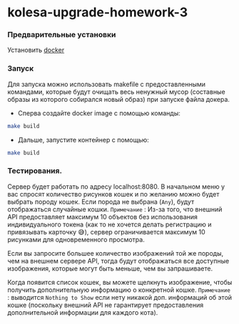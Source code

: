 # kolesa-upgrade-homework-3

### Предварительные установки

Установить [docker](https://docs.docker.com/engine/install/)

### Запуск

Для запуска можно использовать makefile с предоставленными командами, которые будут очищать весь ненужный мусор (составные образы из которого собирался новый образ) при запуске файла докера.

- Сперва создайте docker image с помощью команды:

```bash
make build
```

- Дальше, запустите контейнер с помощью:

```bash
make build
```

### Тестирования.

Сервер будет работать по адресу localhost:8080. В начальном меню у вас спросят количество рисунков кошек и по желанию можно будет выбрать породу кошек.
Если порода не выбрана (`Any`), будут отображаться случайные кошки. `Примечание` : Из-за того, что внешний API предоставляет максимум 10 объектов без использования индивидуального токена (как то не хочется делать регистрацию и привязывать карточку :sweat_smile:), сервер ограничивается максимум 10 рисунками для одновременного просмотра.

Если вы запросите большее количество изображений той же породы, чем на внешнем сервере API, тогда будут отображаться все доступные изображения, которые могут быть меньше, чем вы запрашиваете.

Когда появится список кошек, вы можете щелкнуть изображение, чтобы получить дополнительную информацию о конкретной кошке. `Примечание` : выводится `Nothing to Show` если нету никакой доп. информаций об этой кошке (поскольку внешний API не гарантирует предоставления дополнительной информации для каждого кота).
